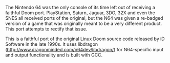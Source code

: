 The Nintendo 64 was the only console of its time left out of receiving a faithful Doom port. PlayStation, Saturn, Jaguar, 3DO, 32X and even the SNES all received ports of the original, but the N64 was given a re-badged version of a game that was originally meant to be a very different product. This port attempts to rectify that issue.

This is a faithful port of the original Linux Doom source code released by iD Software in the late 1990s. It uses libdragon (http://www.dragonminded.com/n64dev/libdragon/) for N64-specific input and output functionality and is built with GCC.